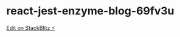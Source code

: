 # react-jest-enzyme-blog-69fv3u

[Edit on StackBlitz ⚡️](https://stackblitz.com/edit/react-jest-enzyme-blog-69fv3u)